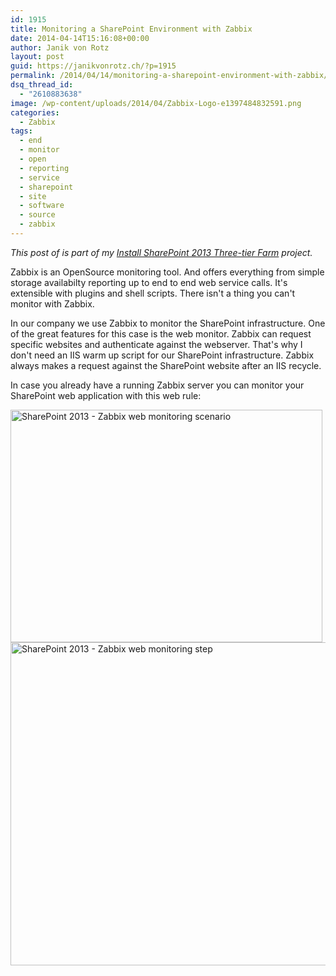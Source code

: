 ```yaml
---
id: 1915
title: Monitoring a SharePoint Environment with Zabbix
date: 2014-04-14T15:16:08+00:00
author: Janik von Rotz
layout: post
guid: https://janikvonrotz.ch/?p=1915
permalink: /2014/04/14/monitoring-a-sharepoint-environment-with-zabbix/
dsq_thread_id:
  - "2610883638"
image: /wp-content/uploads/2014/04/Zabbix-Logo-e1397484832591.png
categories:
  - Zabbix
tags:
  - end
  - monitor
  - open
  - reporting
  - service
  - sharepoint
  - site
  - software
  - source
  - zabbix
---
```

*This post of is part of my [Install SharePoint 2013 Three-tier Farm](https://janikvonrotz.ch/projects/install-sharepoint-2013-three-tier-farm/) project.*

Zabbix is an OpenSource monitoring tool.
And offers everything from simple storage availabilty reporting up to end to end web service calls.
It's extensible with plugins and shell scripts. There isn't a thing you can't monitor with Zabbix.
<!--more-->
In our company we use Zabbix to monitor the SharePoint infrastructure.
One of the great features for this case is the web monitor. Zabbix can request specific websites and authenticate against the webserver.
That's why I don't need an IIS warm up script for our SharePoint infrastructure. Zabbix always makes a request against the SharePoint website after an IIS recycle.

In case you already have a running Zabbix server you can monitor your SharePoint web application with this web rule:

<img src="https://janikvonrotz.ch/wp-content/uploads/2014/04/SharePoint-2013-Zabbix-web-monitoring-scenario.jpg" alt="SharePoint 2013 - Zabbix web monitoring scenario" width="499" height="372" class="aligncenter size-full wp-image-1957" />

<img src="https://janikvonrotz.ch/wp-content/uploads/2014/04/SharePoint-2013-Zabbix-web-monitoring-step.jpg" alt="SharePoint 2013 - Zabbix web monitoring step" width="919" height="517" class="aligncenter size-full wp-image-1958" />
